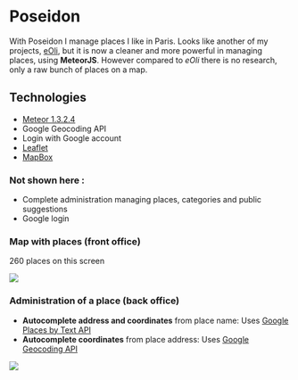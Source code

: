 # Poseidon
With Poseidon I manage places I like in Paris. Looks like another of my projects, [eOli](https://github.com/jebarjonet/eOli), but it is now a cleaner and more powerful in managing places, using **MeteorJS**. However compared to *eOli* there is no research, only a raw bunch of places on a map.

## Technologies
- [Meteor 1.3.2.4](https://meteor.com/)
- Google Geocoding API
- Login with Google account
- [Leaflet](http://leafletjs.com)
- [MapBox](https://www.mapbox.com/)


### Not shown here :
- Complete administration managing places, categories and public suggestions
- Google login

### Map with places (front office)
260 places on this screen

![](https://cloud.githubusercontent.com/assets/4401230/15120406/df900874-1615-11e6-9447-29af3723bdc7.gif)

### Administration of a place (back office)
- **Autocomplete address and coordinates** from place name: Uses [Google Places by Text API](https://developers.google.com/places/web-service/search)
- **Autocomplete coordinates** from place address: Uses [Google Geocoding API](https://developers.google.com/maps/documentation/geocoding/intro)

![](https://cloud.githubusercontent.com/assets/4401230/15120408/dfa1fef8-1615-11e6-8ab8-8769cb865d2a.png)
